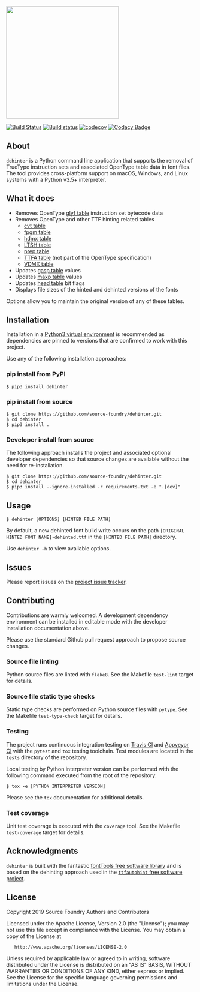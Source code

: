 <img src="https://github.com/source-foundry/dehinter/raw/img/img/dehinter_logo-crunch.png" width="300" />
<br/>

[![Build Status](https://travis-ci.org/source-foundry/dehinter.svg?branch=master)](https://travis-ci.org/source-foundry/dehinter)
[![Build status](https://ci.appveyor.com/api/projects/status/08uftyy98ni837ak?svg=true)](https://ci.appveyor.com/project/chrissimpkins/dehinter)
[![codecov](https://codecov.io/gh/source-foundry/dehinter/branch/master/graph/badge.svg)](https://codecov.io/gh/source-foundry/dehinter)
[![Codacy Badge](https://api.codacy.com/project/badge/Grade/a2f54fac2c544f389e0066cfa159dfe8)](https://www.codacy.com/app/SourceFoundry/dehinter?utm_source=github.com&amp;utm_medium=referral&amp;utm_content=source-foundry/dehinter&amp;utm_campaign=Badge_Grade)

## About

`dehinter` is a Python command line application that supports the removal of TrueType instruction sets and associated OpenType table data in font files.  The tool provides cross-platform support on  macOS, Windows, and Linux systems with a Python v3.5+ interpreter.

## What it does

- Removes OpenType [glyf table](https://docs.microsoft.com/en-us/typography/opentype/spec/glyf) instruction set bytecode data
- Removes OpenType and other TTF hinting related tables
	- [cvt table](https://docs.microsoft.com/en-us/typography/opentype/spec/cvt)
	- [fpgm table](https://docs.microsoft.com/en-us/typography/opentype/spec/fpgm)
	- [hdmx table](https://docs.microsoft.com/en-us/typography/opentype/spec/hdmx)
	- [LTSH table](https://docs.microsoft.com/en-us/typography/opentype/spec/ltsh)
	- [prep table](https://docs.microsoft.com/en-us/typography/opentype/spec/prep)
	- [TTFA table](https://www.freetype.org/ttfautohint/doc/ttfautohint.html#add-ttfa-info-table) (not part of the OpenType specification)
	- [VDMX table](https://docs.microsoft.com/en-us/typography/opentype/spec/vdmx)
- Updates [gasp table](https://docs.microsoft.com/en-us/typography/opentype/spec/gasp) values
- Updates [maxp table](https://docs.microsoft.com/en-us/typography/opentype/spec/maxp) values
- Updates [head table](https://docs.microsoft.com/en-us/typography/opentype/spec/head) bit flags
- Displays file sizes of the hinted and dehinted versions of the fonts

Options allow you to maintain the original version of any of these tables.

## Installation

Installation in a [Python3 virtual environment](https://docs.python.org/3/library/venv.html) is recommended as dependencies are pinned to versions that are confirmed to work with this project.

Use any of the following installation approaches:

### pip install from PyPI

```
$ pip3 install dehinter
```

### pip install from source

```
$ git clone https://github.com/source-foundry/dehinter.git
$ cd dehinter
$ pip3 install .
```

### Developer install from source

The following approach installs the project and associated optional developer dependencies so that source changes are available without the need for re-installation.

```
$ git clone https://github.com/source-foundry/dehinter.git
$ cd dehinter
$ pip3 install --ignore-installed -r requirements.txt -e ".[dev]"
```

## Usage

```
$ dehinter [OPTIONS] [HINTED FILE PATH]
```

By default, a new dehinted font build write occurs on the path `[ORIGINAL HINTED FONT NAME]-dehinted.ttf` in the `[HINTED FILE PATH]` directory.

Use `dehinter -h` to view available options.

## Issues

Please report issues on the [project issue tracker](https://github.com/source-foundry/dehinter/issues).

## Contributing

Contributions are warmly welcomed.  A development dependency environment can be installed in editable mode with the developer installation documentation above. 

Please use the standard Github pull request approach to propose source changes.

### Source file linting

Python source files are linted with `flake8`.  See the Makefile `test-lint` target for details.

### Source file static type checks

Static type checks are performed on Python source files with `pytype`.  See the Makefile `test-type-check` target for details.

### Testing

The project runs continuous integration testing on [Travis CI](https://travis-ci.org/source-foundry/dehinter) and [Appveyor CI](https://ci.appveyor.com/project/chrissimpkins/dehinter) with the `pytest` and `tox` testing toolchain.  Test modules are located in the `tests` directory of the repository.

Local testing by Python interpreter version can be performed with the following command executed from the root of the repository:

```
$ tox -e [PYTHON INTERPRETER VERSION]
```

Please see the `tox` documentation for additional details.

### Test coverage

Unit test coverage is executed with the `coverage` tool.  See the Makefile `test-coverage` target for details.

## Acknowledgments

`dehinter` is built with the fantastic [fontTools free software library](https://github.com/fonttools/fonttools) and is based on the dehinting approach used in the [`ttfautohint` free software project](https://www.freetype.org/ttfautohint/).

## License

   Copyright 2019 Source Foundry Authors and Contributors

   Licensed under the Apache License, Version 2.0 (the "License");
   you may not use this file except in compliance with the License.
   You may obtain a copy of the License at

       http://www.apache.org/licenses/LICENSE-2.0

   Unless required by applicable law or agreed to in writing, software
   distributed under the License is distributed on an "AS IS" BASIS,
   WITHOUT WARRANTIES OR CONDITIONS OF ANY KIND, either express or implied.
   See the License for the specific language governing permissions and
   limitations under the License.